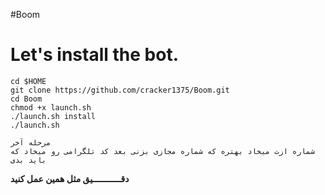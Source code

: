 #Boom
# Let's install the bot.
```
cd $HOME
git clone https://github.com/cracker1375/Boom.git
cd Boom
chmod +x launch.sh
./launch.sh install
./launch.sh 
```
```
مرحله آخر
شماره ازت میخاد بهتره که شماره مجازی بزنی بعد کد تلگرامی رو میخاد که باید بدی
```

**دقـــــــــــيق مثل همین عمل کنید**





